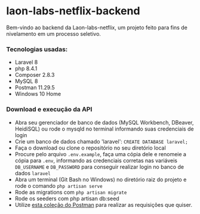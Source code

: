 # laon-labs-netflix-backend

Bem-vindo ao backend da Laon-labs-netflix, um projeto feito para fins de nivelamento em um processo seletivo.

### Tecnologias usadas:

* Laravel 8
* php 8.4.1
* Composer 2.8.3
* MySQL 8
* Postman 11.29.5
* Windows 10 Home

### Download e execução da API

- Abra seu gerenciador de banco de dados (MySQL Workbench, DBeaver, HeidiSQL) ou rode o mysqld no terminal informando suas credenciais de login
- Crie um banco de dados chamado 'laravel': `CREATE DATABASE laravel;`
- Faça o download ou clone o repositório no seu diretório local
- Procure pelo arquivo `.env.example`, faça uma cópia dele e renomeie a cópia para `.env`, informando as credenciais corretas nas variáveis `DB_USERNAME` e `DB_PASSWORD` para conseguir realizar login no banco de dados `laravel`
- Abra um terminal (Git Bash no Windows) no diretório raiz do projeto e rode o comando `php artisan serve`
- Rode as migrations com `php artisan migrate`
- Rode os seeders com php artisan db:seed
- Utilize [esta coleção do Postman](https://www.postman.com/avionics-saganist-3996165/laon-labs-netflix-copy-api/overview) para realizar as requisições que quiser.
